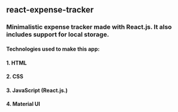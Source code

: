 ## react-expense-tracker
### Minimalistic expense tracker made with React.js. It also includes support for local storage.
#### Technologies used to make this app:
#### 1. HTML
#### 2. CSS
#### 3. JavaScript (React.js.)
#### 4. Material UI
